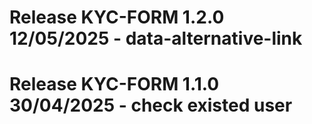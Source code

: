 # Release KYC-FORM 1.2.0 12/05/2025 - data-alternative-link

# Release KYC-FORM 1.1.0 30/04/2025 - check existed user
